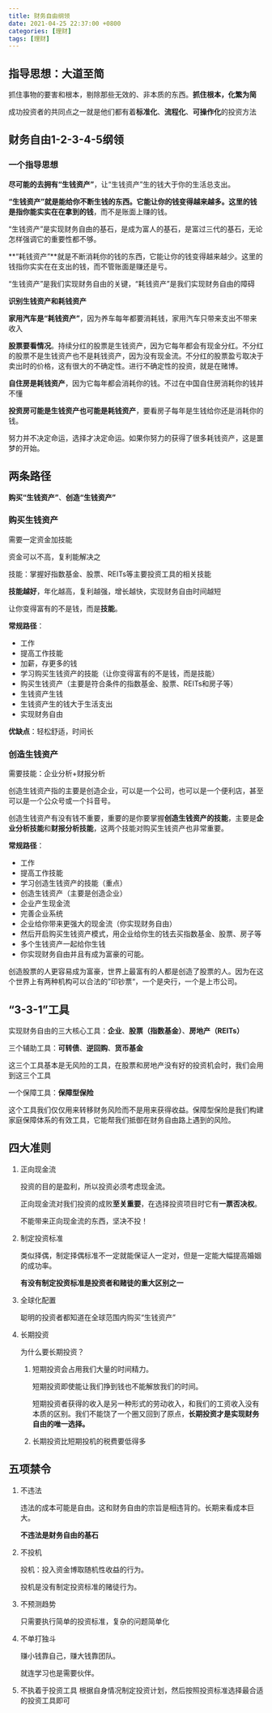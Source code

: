 ```yaml
---
title: 财务自由纲领
date: 2021-04-25 22:37:00 +0800
categories: [理财]
tags: [理财]
---
```


## 指导思想：大道至简

抓住事物的要害和根本，剔除那些无效的、非本质的东西。**抓住根本，化繁为简**

成功投资者的共同点之一就是他们都有着**标准化**、**流程化**、**可操作化**的投资方法

## 财务自由1-2-3-4-5纲领

### 一个指导思想

**尽可能的去拥有“生钱资产”**，让“生钱资产”生的钱大于你的生活总支出。

**“生钱资产”**就是能给你不断生钱的东西。它能让你的钱变得越来越多。这里的钱是指你能**实实在在拿到的钱**，而不是账面上赚的钱。

“生钱资产”是实现财务自由的基石，是成为富人的基石，是富过三代的基石，无论怎样强调它的重要性都不够。

**“耗钱资产”**就是不断消耗你的钱的东西，它能让你的钱变得越来越少。这里的钱指你实实在在支出的钱，而不管账面是赚还是亏。

“生钱资产”是我们实现财务自由的关键，“耗钱资产”是我们实现财务自由的障碍

**识别生钱资产和耗钱资产**

**家用汽车是“耗钱资产”**，因为养车每年都要消耗钱，家用汽车只带来支出不带来收入

**股票要看情况**。持续分红的股票是生钱资产，因为它每年都会有现金分红。不分红的股票不是生钱资产也不是耗钱资产，因为没有现金流。不分红的股票盈亏取决于卖出时的价格，这有很大的不确定性。进行不确定性的投资，就是在赌博。

**自住房是耗钱资产**，因为它每年都会消耗你的钱。不过在中国自住房消耗你的钱并不懂

**投资房可能是生钱资产也可能是耗钱资产**，要看房子每年是生钱给你还是消耗你的钱。

努力并不决定命运，选择才决定命运。如果你努力的获得了很多耗钱资产，这是噩梦的开始。



## 两条路径

**购买“生钱资产”**、**创造“生钱资产”**

### **购买生钱资产**

需要一定资金加技能

资金可以不高，复利能解决之

技能：掌握好指数基金、股票、REITs等主要投资工具的相关技能

**技能越好**，年化越高，复利越强，增长越快，实现财务自由时间越短

让你变得富有的不是钱，而是**技能**。

**常规路径**：

* 工作
* 提高工作技能
* 加薪，存更多的钱
* 学习购买生钱资产的技能（让你变得富有的不是钱，而是技能）
* 购买生钱资产（主要是符合条件的指数基金、股票、REITs和房子等）
* 生钱资产生钱
* 生钱资产生的钱大于生活支出
* 实现财务自由

**优缺点**：轻松舒适，时间长

### **创造生钱资产**

需要技能：企业分析+财报分析

创造生钱资产指的主要是创造企业，可以是一个公司，也可以是一个便利店，甚至可以是一个公众号或一个抖音号。

创造生钱资产有没有钱不重要，重要的是你要掌握**创造生钱资产的技能**，主要是**企业分析技能**和**财报分析技能**，这两个技能对购买生钱资产也非常重要。

**常规路径**：

* 工作
* 提高工作技能
* 学习创造生钱资产的技能（重点）
* 创造生钱资产（主要是创造企业）
* 企业产生现金流
* 完善企业系统
* 企业给你带来更强大的现金流（你实现财务自由）
* 然后开启购买生钱资产模式，用企业给你生的钱去买指数基金、股票、房子等
* 多个生钱资产一起给你生钱
* 你实现财务自由并且有成为富豪的可能。

创造股票的人更容易成为富豪，世界上最富有的人都是创造了股票的人。因为在这个世界上有两种机构可以合法的”印钞票“，一个是央行，一个是上市公司。

## “3-3-1”工具

实现财务自由的三大核心工具：**企业**、**股票（指数基金）**、**房地产（REITs）**

三个辅助工具：**可转债**、**逆回购**、**货币基金**

这三个工具基本是无风险的工具，在股票和房地产没有好的投资机会时，我们会用到这三个工具

一个保障工具：**保障型保险**

这个工具我们仅仅用来转移财务风险而不是用来获得收益。保障型保险是我们构建家庭保障体系的有效工具，它能帮我们抵御在财务自由路上遇到的风险。

## 四大准则

1. 正向现金流

    投资的目的是盈利，所以投资必须考虑现金流。

    正向现金流对我们投资的成败**至关重要**，在选择投资项目时它有**一票否决权**。

    不能带来正向现金流的东西，坚决不投！

2. 制定投资标准

    类似择偶，制定择偶标准不一定就能保证人一定对，但是一定能大幅提高婚姻的成功率。

    **有没有制定投资标准是投资者和赌徒的重大区别之一**

3. 全球化配置

    聪明的投资者都知道在全球范围内购买“生钱资产”

4. 长期投资

    为什么要长期投资？

    1. 短期投资会占用我们大量的时间精力。

        短期投资即使能让我们挣到钱也不能解放我们的时间。

        短期投资者获得的收入是另一种形式的劳动收入，和我们的工资收入没有本质的区别。我们不能饶了一个圈又回到了原点，**长期投资才是实现财务自由的唯一选择。**

    2. 长期投资比短期投机的税费要低得多

## 五项禁令

1. 不违法

   违法的成本可能是自由。这和财务自由的宗旨是相违背的。长期来看成本巨大。

   **不违法是财务自由的基石**

2. 不投机

   投机：投入资金博取随机性收益的行为。

   投机是没有制定投资标准的赌徒行为。

3. 不预测趋势

   只需要执行简单的投资标准，复杂的问题简单化

4. 不单打独斗

   赚小钱靠自己，赚大钱靠团队。

   就连学习也是需要伙伴。

5. 不执着于投资工具
   根据自身情况制定投资计划，然后按照投资标准选择最合适的投资工具即可